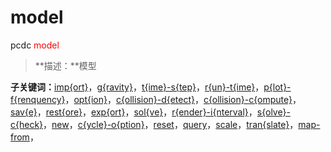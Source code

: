 # model
pcdc <span style='color: red;'>model</span>
> **描述：**模型

**子关键词：**[imp{ort}](model/imp{ort}/)，[g{ravity}](model/g{ravity}/)，[t{ime}-s{tep}](model/t{ime}-s{tep}/)，[r{un}-t{ime}](model/r{un}-t{ime}/)，[p{lot}-f{renquency}](model/p{lot}-f{renquency}/)，[opt{ion}](model/opt{ion}/)，[c{ollision}-d{etect}](model/c{ollision}-d{etect}/)，[c{ollision}-c{ompute}](model/c{ollision}-c{ompute}/)，[sav{e}](model/sav{e}/)，[rest{ore}](model/rest{ore}/)，[exp{ort}](model/exp{ort}/)，[sol{ve}](model/sol{ve}/)，[r{ender}-i{nterval}](model/r{ender}-i{nterval}/)，[s{olve}-c{heck}](model/s{olve}-c{heck}/)，[new](model/new/)，[c{ycle}-o{ption}](model/c{ycle}-o{ption}/)，[reset](model/reset/)，[query](model/query/)，[scale](model/scale/)，[tran{slate}](model/tran{slate}/)，[map-from](model/map-from/)，
